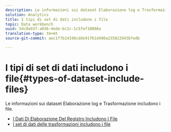 ```yaml
---
description: Le informazioni sui dataset Elaborazione log e Trasformazione includono i file.
solution: Analytics
title: I tipi di set di dati includono i file
topic: Data workbench
uuid: 5dc0a937-a036-4ede-bc2c-1c5fef10808a
translation-type: tm+mt
source-git-commit: aec1f7b14198cdde91f61d490a235022943bfedb

---
```



# I tipi di set di dati includono i file{#types-of-dataset-include-files}

Le informazioni sui dataset Elaborazione log e Trasformazione includono i file.

* [I Dati Di Elaborazione Del Registro Includono I File](../../../../home/c-dataset-const-proc/c-dataset-inc-files/c-types-dataset-inc-files/c-log-proc-dataset-inc-files/c-log-proc-dataset-inc-files.md#concept-999475a22519432e98844622ca95b6ab)
* [I set di dati delle trasformazioni includono i file](../../../../home/c-dataset-const-proc/c-dataset-inc-files/c-types-dataset-inc-files/c-trans-dataset-inc-files.md#concept-c64aa78ed9ce40b8a0f4932c82ff5ace)

